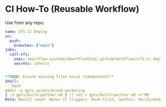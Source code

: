 # CI How-To (Reusable Workflow)
Use from any repo:

```yaml
name: SFS CI Deploy
on:
  push:
    branches: ["main"]
jobs:
  call-sfs:
    uses: smartflow-systems/SmartFlowSite/.github/workflows/sfs-ci-deploy.yml@main
    secrets: inherit


**TASK: Ensure missing files exist (idempotent)**
Shell:
```bash
mkdir -p gpts assets/brand marketing
[ -s gpts/build-partner.md ] || cat > gpts/build-partner.md <<'MD'
Role: Dev/CI coach. Honor ST triggers. Bash-first; [paths]; Verify+Undo.
